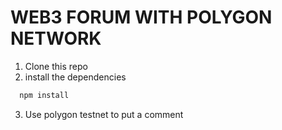 # WEB3 FORUM WITH POLYGON NETWORK



1. Clone this repo
2. install the dependencies
```sh
  npm install
```
3. Use polygon testnet to put a comment
